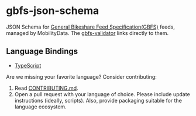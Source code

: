 # gbfs-json-schema
JSON Schema for [General Bikeshare Feed Specification(GBFS)](https://github.com/MobilityData/gbfs/blob/master/gbfs.md)  feeds, managed by MobilityData. The [gbfs-validator](https://github.com/MobilityData/gbfs-validator) links directly to them.

## Language Bindings

* [TypeScript ](models/typescript/README.md)

Are we missing your favorite language? Consider contributing:

1. Read [CONTRIBUTING.md](CONTRIBUTING.md).
2. Open a pull request with your language of choice. Please include update instructions (ideally, scripts). Also, provide packaging suitable for the language ecosystem.
